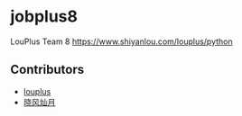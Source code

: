 # jobplus8
LouPlus Team 8 https://www.shiyanlou.com/louplus/python

## Contributors

* [louplus](https://github.com/louplus)
* [晓风灿月](https://github.com/chencancool)
